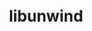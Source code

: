 ---
title: "libunwind"
layout: cache
categories: [package, develop-2023-06-11]
meta: {"versions": ["1.6.2"], "compilers": ["gcc@=11.1.0", "gcc@=11.3.0", "gcc@=7.3.1", "gcc@=7.5.0", "oneapi@=2023.1.0"], "oss": ["amzn2", "ubuntu18.04", "ubuntu20.04", "ubuntu22.04"], "platforms": ["linux"], "targets": ["aarch64", "neoverse_n1", "ppc64le", "x86_64", "x86_64_v3"], "stacks": ["aws-isc", "aws-isc-aarch64", "data-vis-sdk", "e4s", "e4s-oneapi", "e4s-power", "gpu-tests", "ml-linux-x86_64-rocm", "radiuss", "radiuss-aws", "radiuss-aws-aarch64", "root"], "num_specs": 12, "num_specs_by_stack": {"aws-isc-aarch64": 2, "root": 12, "gpu-tests": 1, "e4s": 1, "radiuss-aws": 1, "data-vis-sdk": 1, "ml-linux-x86_64-rocm": 1, "aws-isc": 1, "e4s-oneapi": 1, "e4s-power": 1, "radiuss": 1, "radiuss-aws-aarch64": 2}}
spec_details: [{"hash": "hwkoukzv57up6z7hmxua4t2zw4pn65uj", "compiler": "gcc@=7.3.1", "versions": ["1.6.2"], "os": "amzn2", "platform": "linux", "target": "aarch64", "variants": ["~block_signals", "build_system=autotools", "components=none", "~conservative_checks", "~cxx_exceptions", "~debug", "~debug_frame", "+docs", "libs=shared,static", "+pic", "+tests", "+weak_backtrace", "+xz", "~zlib"], "stacks": ["aws-isc-aarch64", "root"], "size": "-", "tarball": "https://binaries.spack.io/develop-2023-06-11/build_cache/linux-amzn2-aarch64/gcc-7.3.1/libunwind-1.6.2/linux-amzn2-aarch64-gcc-7.3.1-libunwind-1.6.2-hwkoukzv57up6z7hmxua4t2zw4pn65uj.spack"}, {"hash": "ww3zzorgd6ydb5duy55gm57o3rddq77v", "compiler": "gcc@=11.1.0", "versions": ["1.6.2"], "os": "ubuntu20.04", "platform": "linux", "target": "x86_64_v3", "variants": ["~block_signals", "build_system=autotools", "components=none", "~conservative_checks", "~cxx_exceptions", "~debug", "~debug_frame", "+docs", "libs=shared,static", "+pic", "+tests", "+weak_backtrace", "+xz", "~zlib"], "stacks": ["gpu-tests", "root", "e4s"], "size": "-", "tarball": "https://binaries.spack.io/develop-2023-06-11/build_cache/linux-ubuntu20.04-x86_64_v3/gcc-11.1.0/libunwind-1.6.2/linux-ubuntu20.04-x86_64_v3-gcc-11.1.0-libunwind-1.6.2-ww3zzorgd6ydb5duy55gm57o3rddq77v.spack"}, {"hash": "y6qep7zb5w7yzcutpahrtfhl6z3zd2pg", "compiler": "gcc@=7.3.1", "versions": ["1.6.2"], "os": "amzn2", "platform": "linux", "target": "x86_64_v3", "variants": ["~block_signals", "build_system=autotools", "components=none", "~conservative_checks", "~cxx_exceptions", "~debug", "~debug_frame", "+docs", "libs=shared,static", "~pic", "+tests", "+weak_backtrace", "~xz", "~zlib"], "stacks": ["radiuss-aws", "root"], "size": "-", "tarball": "https://binaries.spack.io/develop-2023-06-11/build_cache/linux-amzn2-x86_64_v3/gcc-7.3.1/libunwind-1.6.2/linux-amzn2-x86_64_v3-gcc-7.3.1-libunwind-1.6.2-y6qep7zb5w7yzcutpahrtfhl6z3zd2pg.spack"}, {"hash": "7b4i22txblay4u2p3dvvcudsncjus37l", "compiler": "gcc@=11.1.0", "versions": ["1.6.2"], "os": "ubuntu20.04", "platform": "linux", "target": "x86_64_v3", "variants": ["~block_signals", "build_system=autotools", "components=none", "~conservative_checks", "~cxx_exceptions", "~debug", "~debug_frame", "+docs", "libs=shared,static", "~pic", "+tests", "+weak_backtrace", "~xz", "~zlib"], "stacks": ["root", "data-vis-sdk"], "size": "-", "tarball": "https://binaries.spack.io/develop-2023-06-11/build_cache/linux-ubuntu20.04-x86_64_v3/gcc-11.1.0/libunwind-1.6.2/linux-ubuntu20.04-x86_64_v3-gcc-11.1.0-libunwind-1.6.2-7b4i22txblay4u2p3dvvcudsncjus37l.spack"}, {"hash": "jocnnxodgut45xego5ms7tnhvjgckodp", "compiler": "gcc@=11.3.0", "versions": ["1.6.2"], "os": "ubuntu22.04", "platform": "linux", "target": "x86_64_v3", "variants": ["~block_signals", "build_system=autotools", "components=none", "~conservative_checks", "~cxx_exceptions", "~debug", "~debug_frame", "+docs", "libs=shared,static", "~pic", "+tests", "+weak_backtrace", "~xz", "~zlib"], "stacks": ["ml-linux-x86_64-rocm", "root"], "size": "-", "tarball": "https://binaries.spack.io/develop-2023-06-11/build_cache/linux-ubuntu22.04-x86_64_v3/gcc-11.3.0/libunwind-1.6.2/linux-ubuntu22.04-x86_64_v3-gcc-11.3.0-libunwind-1.6.2-jocnnxodgut45xego5ms7tnhvjgckodp.spack"}, {"hash": "yo25dbs7h6thajaecdsgyest7twsqdpo", "compiler": "gcc@=7.3.1", "versions": ["1.6.2"], "os": "amzn2", "platform": "linux", "target": "x86_64_v3", "variants": ["~block_signals", "build_system=autotools", "components=none", "~conservative_checks", "~cxx_exceptions", "~debug", "~debug_frame", "+docs", "libs=shared,static", "+pic", "+tests", "+weak_backtrace", "+xz", "~zlib"], "stacks": ["aws-isc", "root"], "size": "-", "tarball": "https://binaries.spack.io/develop-2023-06-11/build_cache/linux-amzn2-x86_64_v3/gcc-7.3.1/libunwind-1.6.2/linux-amzn2-x86_64_v3-gcc-7.3.1-libunwind-1.6.2-yo25dbs7h6thajaecdsgyest7twsqdpo.spack"}, {"hash": "vgus4vpkpjn6b3bkcfhvjoslmnjfy6m2", "compiler": "oneapi@=2023.1.0", "versions": ["1.6.2"], "os": "ubuntu20.04", "platform": "linux", "target": "x86_64", "variants": ["~block_signals", "build_system=autotools", "components=none", "~conservative_checks", "~cxx_exceptions", "~debug", "~debug_frame", "+docs", "libs=shared,static", "+pic", "+tests", "+weak_backtrace", "+xz", "~zlib"], "stacks": ["e4s-oneapi", "root"], "size": "-", "tarball": "https://binaries.spack.io/develop-2023-06-11/build_cache/linux-ubuntu20.04-x86_64/oneapi-2023.1.0/libunwind-1.6.2/linux-ubuntu20.04-x86_64-oneapi-2023.1.0-libunwind-1.6.2-vgus4vpkpjn6b3bkcfhvjoslmnjfy6m2.spack"}, {"hash": "2q7etoaesxqrzgfw2klttwicmij7sziw", "compiler": "gcc@=7.3.1", "versions": ["1.6.2"], "os": "amzn2", "platform": "linux", "target": "neoverse_n1", "variants": ["~block_signals", "build_system=autotools", "components=none", "~conservative_checks", "~cxx_exceptions", "~debug", "~debug_frame", "+docs", "libs=shared,static", "+pic", "+tests", "+weak_backtrace", "+xz", "~zlib"], "stacks": ["aws-isc-aarch64", "root"], "size": "-", "tarball": "https://binaries.spack.io/develop-2023-06-11/build_cache/linux-amzn2-neoverse_n1/gcc-7.3.1/libunwind-1.6.2/linux-amzn2-neoverse_n1-gcc-7.3.1-libunwind-1.6.2-2q7etoaesxqrzgfw2klttwicmij7sziw.spack"}, {"hash": "p6h3p5kaupxdlbf3ro2kx5hlcfqzqmvc", "compiler": "gcc@=11.1.0", "versions": ["1.6.2"], "os": "ubuntu20.04", "platform": "linux", "target": "ppc64le", "variants": ["~block_signals", "build_system=autotools", "components=none", "~conservative_checks", "~cxx_exceptions", "~debug", "~debug_frame", "+docs", "libs=shared,static", "+pic", "+tests", "+weak_backtrace", "+xz", "~zlib"], "stacks": ["root", "e4s-power"], "size": "-", "tarball": "https://binaries.spack.io/develop-2023-06-11/build_cache/linux-ubuntu20.04-ppc64le/gcc-11.1.0/libunwind-1.6.2/linux-ubuntu20.04-ppc64le-gcc-11.1.0-libunwind-1.6.2-p6h3p5kaupxdlbf3ro2kx5hlcfqzqmvc.spack"}, {"hash": "m63cpnjmaq7s7paypjrqhfnimy5la25t", "compiler": "gcc@=7.5.0", "versions": ["1.6.2"], "os": "ubuntu18.04", "platform": "linux", "target": "x86_64_v3", "variants": ["~block_signals", "build_system=autotools", "components=none", "~conservative_checks", "~cxx_exceptions", "~debug", "~debug_frame", "+docs", "libs=shared,static", "~pic", "+tests", "+weak_backtrace", "~xz", "~zlib"], "stacks": ["root", "radiuss"], "size": "-", "tarball": "https://binaries.spack.io/develop-2023-06-11/build_cache/linux-ubuntu18.04-x86_64_v3/gcc-7.5.0/libunwind-1.6.2/linux-ubuntu18.04-x86_64_v3-gcc-7.5.0-libunwind-1.6.2-m63cpnjmaq7s7paypjrqhfnimy5la25t.spack"}, {"hash": "skv5tuxynrzwpo5jqqskcprcze7vik52", "compiler": "gcc@=7.3.1", "versions": ["1.6.2"], "os": "amzn2", "platform": "linux", "target": "aarch64", "variants": ["~block_signals", "build_system=autotools", "components=none", "~conservative_checks", "~cxx_exceptions", "~debug", "~debug_frame", "+docs", "libs=shared,static", "~pic", "+tests", "+weak_backtrace", "~xz", "~zlib"], "stacks": ["root", "radiuss-aws-aarch64"], "size": "-", "tarball": "https://binaries.spack.io/develop-2023-06-11/build_cache/linux-amzn2-aarch64/gcc-7.3.1/libunwind-1.6.2/linux-amzn2-aarch64-gcc-7.3.1-libunwind-1.6.2-skv5tuxynrzwpo5jqqskcprcze7vik52.spack"}, {"hash": "dxjytjznni5bzoqpkrcdcda4rgnosvne", "compiler": "gcc@=7.3.1", "versions": ["1.6.2"], "os": "amzn2", "platform": "linux", "target": "neoverse_n1", "variants": ["~block_signals", "build_system=autotools", "components=none", "~conservative_checks", "~cxx_exceptions", "~debug", "~debug_frame", "+docs", "libs=shared,static", "~pic", "+tests", "+weak_backtrace", "~xz", "~zlib"], "stacks": ["root", "radiuss-aws-aarch64"], "size": "-", "tarball": "https://binaries.spack.io/develop-2023-06-11/build_cache/linux-amzn2-neoverse_n1/gcc-7.3.1/libunwind-1.6.2/linux-amzn2-neoverse_n1-gcc-7.3.1-libunwind-1.6.2-dxjytjznni5bzoqpkrcdcda4rgnosvne.spack"}]
---